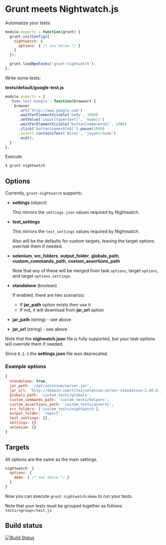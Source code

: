 # Grunt meets Nightwatch.js

Automatize your tests:

```javascript
module.exports = function(grunt) {
  grunt.initConfig({
    nightwatch: {
      options: { /* see below */ }
    }
  });

  grunt.loadNpmTasks('grunt-nightwatch');
};
```

Write some tests:

**tests/default/google-test.js**

```javascript
module.exports = {
  'Demo test Google': function(browser) {
    browser
      .url('http://www.google.com')
      .waitForElementVisible('body', 1000)
      .setValue('input[type=text]', 'nodejs')
      .waitForElementVisible('button[name=btnG]', 1000)
      .click('button[name=btnG]').pause(1000)
      .assert.containsText('#ires', 'joyent/node')
      .end();
  }
};
```

Execute:

```bash
$ grunt nightwatch
```

## Options

Currently, `grunt-nightwatch` supports:

* **settings** (object)

  This mirrors the `settings.json` values required by Nightwatch.

* **test_settings**

  This mirrors the `test_settings` values required by Nightwatch.

  Also will be the defaults for custom targets, leaving the target options override them if needed.

* **selenium**, **src_folders**, **output_folder**, **globals_path**, **custom_commands_path**, **custom_assertions_path**

  Note that any of these will be merged from task `options`, target `options`, and target `options.settings`.

* **standalone** (boolean)

  If enabled, there are two scenarios:

  * If **jar_path** option exists then use it
  * If not, it will download from **jar_url** option

* **jar_path** (string) - see above

* **jar_url** (string)  - see above

Note that the **nighwatch.json** file is fully supported, but your task options will override them if needed.

Since `0.2.3` the  **settings.json** file was deprecated.

### Example options

```javascript
{
  standalone: true,
  jar_path: '/opt/selenium/server.jar',
  jar_url: 'http://domain.com/files/selenium-server-standalone-2.40.0.jar',
  globals_path: 'custom_tests/globals',
  custom_commands_path: 'custom_tests/helpers',
  custom_assertions_path: 'custom_tests/asserts',
  src_folders: ['custom_tests/nightwatch'],
  output_folder: 'report',
  test_settings: {},
  settings: {},
  selenium: {}
}
```

## Targets

All options are the same as the main settings.

```javascript
nightwatch: {
  options: {
    demo: { /* see above */ }
  }
}
```

Now you can execute `grunt nightwatch:demo` to run your tests.

Note that your tests must be grouped together as follows: `tests/<group>/test.js`

## Build status

[![Build Status](https://travis-ci.org/gextech/grunt-nightwatch.png?branch=master)](https://travis-ci.org/gextech/grunt-nightwatch)
